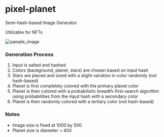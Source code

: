# pixel-planet
Semi-hash-based Image Generator

Utilizable for NFTs

![sample_image](https://user-images.githubusercontent.com/33227410/150660720-9bdaa13b-b593-436e-8bb9-590a3a5a1578.png)

### Generation Process
1. Input is salted and hashed
2. Colors (background, planet, stars) are chosen based on input hash
3. Stars are placed and sized with a slight variation in color randomly (not hash-based)
4. Planet is first completely colored with the primary planet color
5. Planet is then colored with a probabilistic breadth-first-search algorithm using probabilities from the input hash with a secondary color
6. Planet is then randomly colored with a tertiary color (not hash-based)

### Notes
 - Image size is fixed at 1000 by 500
 - Planet size is diameter = 400
